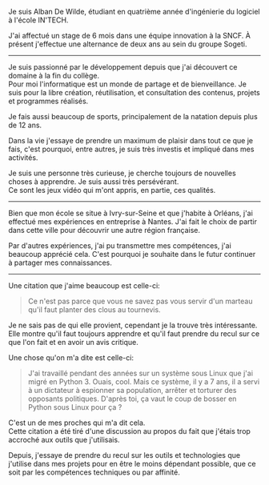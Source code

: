 Je suis Alban De Wilde, étudiant en quatrième année d'ingénierie du logiciel à l'école IN'TECH.

J'ai affectué un stage de 6 mois dans une équipe innovation à la SNCF. À présent
j'effectue une alternance de deux ans au sein du groupe Sogeti.

<hr>

Je suis passionné par le développement depuis que j'ai découvert ce domaine
à la fin du collège.  
Pour moi l'informatique est un monde de partage et de bienveillance. Je suis
pour la libre création, réutilisation, et consultation des contenus, projets et
programmes réalisés.

Je fais aussi beaucoup de sports, principalement de la natation
depuis plus de 12 ans.

Dans la vie j'essaye de prendre un maximum de plaisir dans tout ce que je fais,
c'est pourquoi, entre autres, je suis très investis et impliqué dans mes activités.

Je suis une personne très curieuse, je cherche toujours de nouvelles choses à
apprendre. Je suis aussi très persévérant.  
Ce sont les jeux vidéo qui m'ont appris, en partie, ces qualités.

<hr>

Bien que mon école se situe à Ivry-sur-Seine et que j'habite à Orléans, j'ai effectué mes expériences en
entreprise à Nantes. J'ai fait le choix de partir dans cette ville pour découvrir une
autre région française.

Par d'autres expériences, j'ai pu transmettre mes compétences, j'ai beaucoup
apprécié cela. C'est pourquoi je souhaite dans le futur continuer à partager
mes connaissances.

<hr>

Une citation que j'aime beaucoup est celle-ci:

> Ce n'est pas parce que vous ne savez pas vous servir d'un marteau qu'il faut planter des clous au tournevis.

Je ne sais pas de qui elle provient, cependant je la trouve très intéressante.  
Elle montre qu'il faut toujours apprendre et qu'il faut prendre du recul sur ce
que l'on fait et en avoir un avis critique.

Une chose qu'on m'a dite est celle-ci:

> J'ai travaillé pendant des années sur un système sous Linux que j'ai migré en Python 3. Ouais, cool. Mais ce système, il y a 7 ans, il a servi à un dictateur à espionner sa population, arrêter et torturer des opposants politiques.
> D'après toi, ça vaut le coup de bosser en Python sous Linux pour ça ?

C'est un de mes proches qui m'a dit cela.  
Cette citation a été tiré d'une discussion au propos du fait que j'étais trop
accroché aux outils que j'utilisais.

Depuis, j'essaye de prendre du recul sur les outils et technologies que
j'utilise dans mes projets pour en être le moins dépendant possible, que ce soit par les
compétences techniques ou par affinité.
